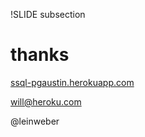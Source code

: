 !SLIDE subsection
# thanks
[ssql-pgaustin.herokuapp.com](http://ssql-pgaustin.herokuapp.com)

will@heroku.com

@leinweber

